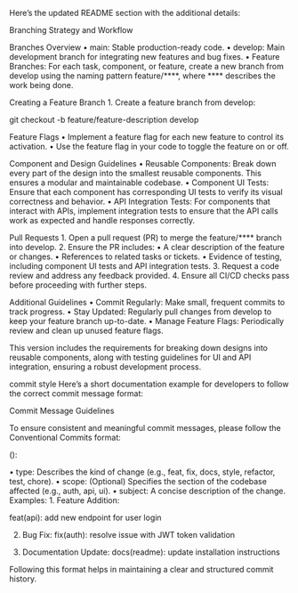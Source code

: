 Here’s the updated README section with the additional details:

Branching Strategy and Workflow

Branches Overview • main: Stable production-ready code. • develop: Main development branch for integrating new features and bug fixes. • Feature Branches: For each task, component, or feature, create a new branch from develop using the naming pattern feature/****, where **** describes the work being done.

Creating a Feature Branch 1. Create a feature branch from develop:

git checkout -b feature/feature-description develop

Feature Flags • Implement a feature flag for each new feature to control its activation. • Use the feature flag in your code to toggle the feature on or off.

Component and Design Guidelines • Reusable Components: Break down every part of the design into the smallest reusable components. This ensures a modular and maintainable codebase. • Component UI Tests: Ensure that each component has corresponding UI tests to verify its visual correctness and behavior. • API Integration Tests: For components that interact with APIs, implement integration tests to ensure that the API calls work as expected and handle responses correctly.

Pull Requests 1. Open a pull request (PR) to merge the feature/**** branch into develop. 2. Ensure the PR includes: • A clear description of the feature or changes. • References to related tasks or tickets. • Evidence of testing, including component UI tests and API integration tests. 3. Request a code review and address any feedback provided. 4. Ensure all CI/CD checks pass before proceeding with further steps.

Additional Guidelines • Commit Regularly: Make small, frequent commits to track progress. • Stay Updated: Regularly pull changes from develop to keep your feature branch up-to-date. • Manage Feature Flags: Periodically review and clean up unused feature flags.

This version includes the requirements for breaking down designs into reusable components, along with testing guidelines for UI and API integration, ensuring a robust development process.

commit style Here’s a short documentation example for developers to follow the correct commit message format:

Commit Message Guidelines

To ensure consistent and meaningful commit messages, please follow the Conventional Commits format:

():

•	type: Describes the kind of change (e.g., feat, fix, docs, style, refactor, test, chore).
•	scope: (Optional) Specifies the section of the codebase affected (e.g., auth, api, ui).
•	subject: A concise description of the change.
Examples: 1. Feature Addition:

feat(api): add new endpoint for user login

2.	Bug Fix:
fix(auth): resolve issue with JWT token validation

3.	Documentation Update:
docs(readme): update installation instructions

Following this format helps in maintaining a clear and structured commit history.

